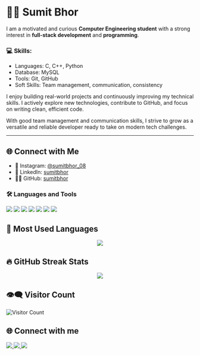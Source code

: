 # 👨‍💻 Sumit Bhor



I am a motivated and curious **Computer Engineering student** with a strong interest in **full-stack development** and **programming**.

### 💻 Skills:
- Languages: C, C++, Python
- Database: MySQL
- Tools: Git, GitHub
- Soft Skills: Team management, communication, consistency

I enjoy building real-world projects and continuously improving my technical skills. I actively explore new technologies, contribute to GitHub, and focus on writing clean, efficient code.

With good team management and communication skills, I strive to grow as a versatile and reliable developer ready to take on modern tech challenges.

---

## 🌐 Connect with Me

- 📸 Instagram: [@sumitbhor_08](https://instagram.com/sumitbhor_08)
- 💼 LinkedIn: [sumitbhor](https://linkedin.com/in/sumitbhor08)
- 🧑‍💻 GitHub: [sumitbhor](https://github.com/sumitbhor)

### 🛠️ Languages and Tools

<p align="left">
  <img src = "https://camo.githubusercontent.com/39ceb26b1c7893bf86cb4793892c12fe14f44892e081f25a8d9097eab3d35445/68747470733a2f2f696d672e736869656c64732e696f2f62616467652f2d4d61726b646f776e2d3030303030303f7374796c653d666c61742d737175617265266c6f676f3d6d61726b646f776e"/>
  <img src="https://img.shields.io/badge/C-00599C?style=for-the-badge&logo=c&logoColor=white"/>
  <img src="https://img.shields.io/badge/Python-3776AB?style=for-the-badge&logo=python&logoColor=white"/>
  <img src="https://img.shields.io/badge/MySQL-4479A1?style=for-the-badge&logo=mysql&logoColor=white"/>
  <img src="https://img.shields.io/badge/C++-00599C?style=for-the-badge&logo=c%2B%2B&logoColor=white"/>
  <img src="https://img.shields.io/badge/Git-F05032?style=for-the-badge&logo=git&logoColor=white"/>
  <img src="https://img.shields.io/badge/GitHub-181717?style=for-the-badge&logo=github&logoColor=white"/>
</p>

## 👀 Most Used Languages

<p align="center">
  <img src="https://github-readme-stats.vercel.app/api/top-langs/?username=sumitbhor&layout=compact&theme=dracula" />

</p>

## 🔥 GitHub Streak Stats

<p align="center">
  <img src="https://github-readme-streak-stats.herokuapp.com?user=sumitbhor&theme=black-ice&hide_border=false&stroke=0000&background=060A0CD0" />
</p>

## 👁‍🗨 Visitor Count

![Visitor Count](https://komarev.com/ghpvc/?username=sahilkamble11&color=blue&style=flat-square)

## 🌐 Connect with me

<p align="left">
  <a href="https://www.linkedin.com/in/sumitbhor08" target="_blank">
    <img src="https://img.shields.io/badge/LinkedIn-0A66C2?style=for-the-badge&logo=linkedin&logoColor=white"/>
  </a>
  <a href="https://github.com/sumitbhor" target="_blank">
    <img src="https://img.shields.io/badge/GitHub-181717?style=for-the-badge&logo=github&logoColor=white"/>
  </a>
  <a href="https://www.instagram.com/sumitbhor_08/" target="_blank">
    <img src="https://img.shields.io/badge/Instagram-E4405F?style=for-the-badge&logo=instagram&logoColor=white"/>
  </a>
</p>

